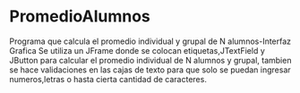 # PromedioAlumnos
Programa que calcula el promedio individual y grupal de N alumnos-Interfaz Grafica
Se utiliza un JFrame donde se colocan etiquetas,JTextField y JButton para calcular el promedio individual de N alumnos
y grupal, tambien se hace validaciones en las cajas de texto para que solo se puedan ingresar numeros,letras o hasta cierta cantidad de caracteres.
